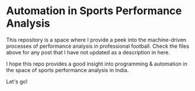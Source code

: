 # Automation in Sports Performance Analysis

This repository is a space where I provide a peek into the machine-driven processes of performance analysis in professional football. Check the files above for any post that I have not updated as a description in here.

I hope this repo provides a good insight into programming & automation in the space of sports performance analysis in India. 

Let's go!
